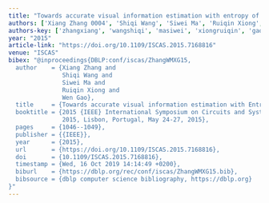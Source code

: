 ```yaml
---
title: "Towards accurate visual information estimation with entropy of primitive"
authors: ['Xiang Zhang 0004', 'Shiqi Wang', 'Siwei Ma', 'Ruiqin Xiong', 'Wen Gao 0001']
authors-key: ['zhangxiang', 'wangshiqi', 'masiwei', 'xiongruiqin', 'gaowen']
year: "2015"
article-link: "https://doi.org/10.1109/ISCAS.2015.7168816"
venue: "ISCAS"
bibex: "@inproceedings{DBLP:conf/iscas/ZhangWMXG15,
  author    = {Xiang Zhang and
               Shiqi Wang and
               Siwei Ma and
               Ruiqin Xiong and
               Wen Gao},
  title     = {Towards accurate visual information estimation with Entropy of Primitive},
  booktitle = {2015 {IEEE} International Symposium on Circuits and Systems, {ISCAS}
               2015, Lisbon, Portugal, May 24-27, 2015},
  pages     = {1046--1049},
  publisher = {{IEEE}},
  year      = {2015},
  url       = {https://doi.org/10.1109/ISCAS.2015.7168816},
  doi       = {10.1109/ISCAS.2015.7168816},
  timestamp = {Wed, 16 Oct 2019 14:14:49 +0200},
  biburl    = {https://dblp.org/rec/conf/iscas/ZhangWMXG15.bib},
  bibsource = {dblp computer science bibliography, https://dblp.org}
}"
---
```

